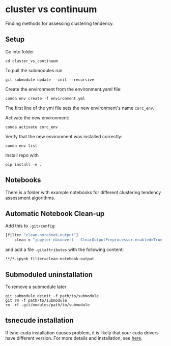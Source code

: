 # cluster vs continuum
Finding methods for assessing clustering tendency.

## Setup

Go into folder
```
cd cluster_vs_continuum
```
To pull the submodules run
```
git submodule update --init --recursive
```
Create the environment from the environment.yaml file:
```
conda env create -f environment.yml
```

The first line of the yml file sets the new environment's name `corc_env`.

Activate the new environment:
```
conda activate corc_env
```

Verify that the new environment was installed correctly:
```
conda env list
```

Install repo with
```
pip install -e .
```

## Notebooks

There is a folder with example notebooks for different clustering tendency assessment algorithms.

## Automatic Notebook Clean-up

Add this to `.git/config`:
```bash
[filter "clean-notebook-output"]
    clean = "jupyter nbconvert --ClearOutputPreprocessor.enabled=True --to=notebook --stdin --stdout --log-level=ERROR"
```
and add a file `.gitattributes` with the following content:
```
**/*.ipynb filter=clean-notebook-output
```

## Submoduled uninstallation
To remove a submodule later
```
git submodule deinit -f path/to/submodule
git rm -f path/to/submodule
rm -rf .git/modules/path/to/submodule
```
## tsnecude installation
If tsne-cuda installation causes problem, it is likely that your cuda drivers have different version. For more details and installation, see [here](https://github.com/CannyLab/tsne-cuda/blob/main/INSTALL.md).
